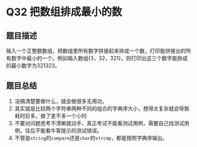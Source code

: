 # Q32 把数组排成最小的数

## 题目描述
输入一个正整数数组，把数组里所有数字拼接起来排成一个数，打印能拼接出的所有数字中最小的一个。例如输入数组{3，32，321}，则打印出这三个数字能排成的最小数字为321323。

## 题目总结
1. 没搞清楚要做什么，就会做很多无用功。
2. 其实就是比较两个字符串两种不同的组合的字典序大小，想得太复杂就会导致耗时巨多，做了差不多一个小时
3. 不要对问题思考不清晰就动手，真正考试不能看测试用例，需要自己找测试用例，往后不能看牛客提示的测试错误。
4. 不管是`string`的`compare`还是`char`的`strcmp`，都是按照字典序输出。
